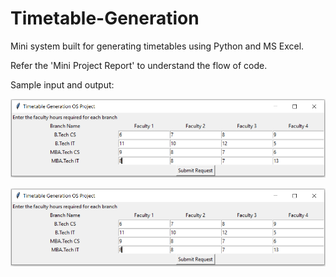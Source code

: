 # Timetable-Generation
 Mini system built for generating timetables using Python and MS Excel.

Refer the 'Mini Project Report' to understand the flow of code.

Sample input and output:

![](images/GUI%20input.png)

![](images/GUI%20input.png)
